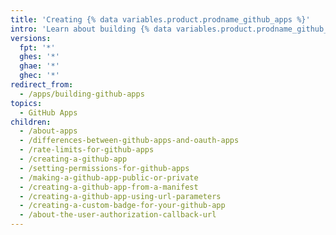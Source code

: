 ```yaml
---
title: 'Creating {% data variables.product.prodname_github_apps %}'
intro: 'Learn about building {% data variables.product.prodname_github_apps %}.'
versions:
  fpt: '*'
  ghes: '*'
  ghae: '*'
  ghec: '*'
redirect_from:
  - /apps/building-github-apps
topics:
  - GitHub Apps
children:
  - /about-apps
  - /differences-between-github-apps-and-oauth-apps
  - /rate-limits-for-github-apps
  - /creating-a-github-app
  - /setting-permissions-for-github-apps
  - /making-a-github-app-public-or-private
  - /creating-a-github-app-from-a-manifest
  - /creating-a-github-app-using-url-parameters
  - /creating-a-custom-badge-for-your-github-app
  - /about-the-user-authorization-callback-url
---
```

